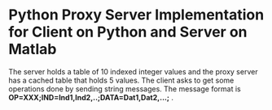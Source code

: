 # Python Proxy Server Implementation for Client on Python and Server on Matlab
 The server holds a table of 10 indexed integer values and the proxy server has a cached table that holds 5 values. The client asks to get some operations done by sending string messages. The message format is **OP=XXX;IND=Ind1,Ind2,..;DATA=Dat1,Dat2,...;** .
